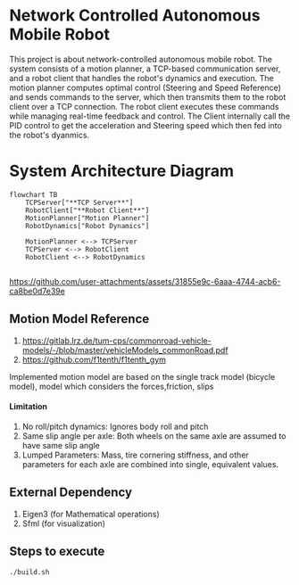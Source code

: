 # Network Controlled Autonomous Mobile Robot
This project is about network-controlled autonomous mobile robot. The system consists of a motion planner, a TCP-based communication server, and a robot client that handles the robot's dynamics and execution. The motion planner computes optimal control (Steering and Speed Reference) and sends commands to the server, which then transmits them to the robot client over a TCP connection. The robot client executes these commands while managing real-time feedback and control. The Client internally call the PID control to get the acceleration and Steering speed which then fed into the robot's dyanmics.
# System Architecture Diagram

```mermaid
flowchart TB
    TCPServer["**TCP Server**"]
    RobotClient["**Robot Client**"]
    MotionPlanner["Motion Planner"]
    RobotDynamics["Robot Dynamics"]
    
    MotionPlanner <--> TCPServer
    TCPServer <--> RobotClient
    RobotClient <--> RobotDynamics 
    
```

https://github.com/user-attachments/assets/31855e9c-6aaa-4744-acb6-ca8be0d7e39e


## Motion Model Reference
1. https://gitlab.lrz.de/tum-cps/commonroad-vehicle-models/-/blob/master/vehicleModels_commonRoad.pdf
2. https://github.com/f1tenth/f1tenth_gym

Implemented motion model are based on the single track model (bicycle model), model which considers the forces,friction, slips

#### Limitation
1. No roll/pitch dynamics:  Ignores body roll and pitch
2. Same slip angle per axle: Both wheels on the same axle are assumed to have same slip angle
3. Lumped Parameters: Mass, tire cornering stiffness, and other parameters for each axle are combined into single, equivalent values.


## External Dependency
1. Eigen3 (for Mathematical operations)
2. Sfml (for visualization)


## Steps to execute
```
./build.sh
```